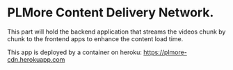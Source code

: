 # PLMore Content Delivery Network.

This part will hold the backend application that streams the videos chunk by chunk to the frontend apps to enhance the content load time.

This app is deployed by a container on heroku:
https://plmore-cdn.herokuapp.com
